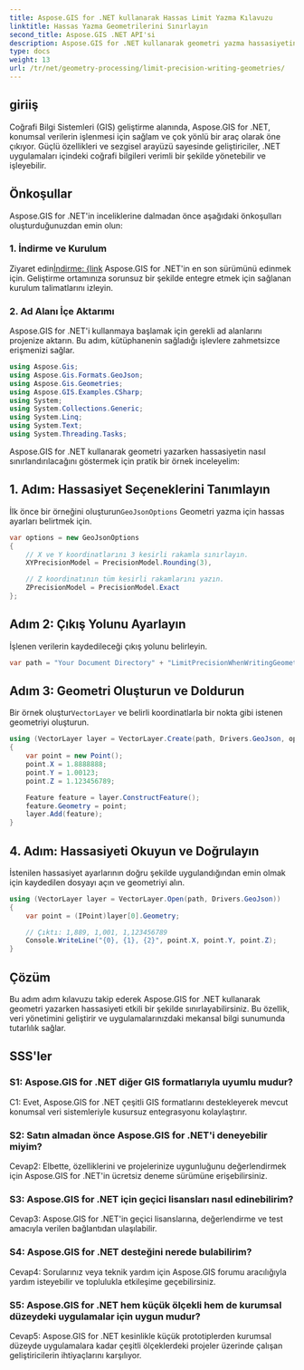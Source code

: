 ```yaml
---
title: Aspose.GIS for .NET kullanarak Hassas Limit Yazma Kılavuzu
linktitle: Hassas Yazma Geometrilerini Sınırlayın
second_title: Aspose.GIS .NET API'si
description: Aspose.GIS for .NET kullanarak geometri yazma hassasiyetini sınırlamaya yönelik adım adım kılavuzu keşfedin. Uzamsal veri yönetimini zahmetsizce geliştirin.
type: docs
weight: 13
url: /tr/net/geometry-processing/limit-precision-writing-geometries/
---
```

## giriiş

Coğrafi Bilgi Sistemleri (GIS) geliştirme alanında, Aspose.GIS for .NET, konumsal verilerin işlenmesi için sağlam ve çok yönlü bir araç olarak öne çıkıyor. Güçlü özellikleri ve sezgisel arayüzü sayesinde geliştiriciler, .NET uygulamaları içindeki coğrafi bilgileri verimli bir şekilde yönetebilir ve işleyebilir.

## Önkoşullar

Aspose.GIS for .NET'in inceliklerine dalmadan önce aşağıdaki önkoşulları oluşturduğunuzdan emin olun:

### 1. İndirme ve Kurulum

 Ziyaret edin[İndirme: {link](https://releases.aspose.com/gis/net/) Aspose.GIS for .NET'in en son sürümünü edinmek için. Geliştirme ortamınıza sorunsuz bir şekilde entegre etmek için sağlanan kurulum talimatlarını izleyin.

### 2. Ad Alanı İçe Aktarımı

Aspose.GIS for .NET'i kullanmaya başlamak için gerekli ad alanlarını projenize aktarın. Bu adım, kütüphanenin sağladığı işlevlere zahmetsizce erişmenizi sağlar.

```csharp
using Aspose.Gis;
using Aspose.Gis.Formats.GeoJson;
using Aspose.Gis.Geometries;
using Aspose.GIS.Examples.CSharp;
using System;
using System.Collections.Generic;
using System.Linq;
using System.Text;
using System.Threading.Tasks;
```

Aspose.GIS for .NET kullanarak geometri yazarken hassasiyetin nasıl sınırlandırılacağını göstermek için pratik bir örnek inceleyelim:

## 1. Adım: Hassasiyet Seçeneklerini Tanımlayın

 İlk önce bir örneğini oluşturun`GeoJsonOptions` Geometri yazma için hassas ayarları belirtmek için.

```csharp
var options = new GeoJsonOptions
{
    // X ve Y koordinatlarını 3 kesirli rakamla sınırlayın.
    XYPrecisionModel = PrecisionModel.Rounding(3),

    // Z koordinatının tüm kesirli rakamlarını yazın.
    ZPrecisionModel = PrecisionModel.Exact
};
```

## Adım 2: Çıkış Yolunu Ayarlayın

İşlenen verilerin kaydedileceği çıkış yolunu belirleyin.

```csharp
var path = "Your Document Directory" + "LimitPrecisionWhenWritingGeometries_out.json";
```

## Adım 3: Geometri Oluşturun ve Doldurun

 Bir örnek oluştur`VectorLayer` ve belirli koordinatlarla bir nokta gibi istenen geometriyi oluşturun.

```csharp
using (VectorLayer layer = VectorLayer.Create(path, Drivers.GeoJson, options))
{
    var point = new Point();
    point.X = 1.8888888;
    point.Y = 1.00123;
    point.Z = 1.123456789;

    Feature feature = layer.ConstructFeature();
    feature.Geometry = point;
    layer.Add(feature);
}
```

## 4. Adım: Hassasiyeti Okuyun ve Doğrulayın

İstenilen hassasiyet ayarlarının doğru şekilde uygulandığından emin olmak için kaydedilen dosyayı açın ve geometriyi alın.

```csharp
using (VectorLayer layer = VectorLayer.Open(path, Drivers.GeoJson))
{
    var point = (IPoint)layer[0].Geometry;

    // Çıktı: 1,889, 1,001, 1,123456789
    Console.WriteLine("{0}, {1}, {2}", point.X, point.Y, point.Z);
}
```

## Çözüm

Bu adım adım kılavuzu takip ederek Aspose.GIS for .NET kullanarak geometri yazarken hassasiyeti etkili bir şekilde sınırlayabilirsiniz. Bu özellik, veri yönetimini geliştirir ve uygulamalarınızdaki mekansal bilgi sunumunda tutarlılık sağlar.

## SSS'ler

### S1: Aspose.GIS for .NET diğer GIS formatlarıyla uyumlu mudur?

C1: Evet, Aspose.GIS for .NET çeşitli GIS formatlarını destekleyerek mevcut konumsal veri sistemleriyle kusursuz entegrasyonu kolaylaştırır.

### S2: Satın almadan önce Aspose.GIS for .NET'i deneyebilir miyim?

Cevap2: Elbette, özelliklerini ve projelerinize uygunluğunu değerlendirmek için Aspose.GIS for .NET'in ücretsiz deneme sürümüne erişebilirsiniz.

### S3: Aspose.GIS for .NET için geçici lisansları nasıl edinebilirim?

Cevap3: Aspose.GIS for .NET'in geçici lisanslarına, değerlendirme ve test amacıyla verilen bağlantıdan ulaşılabilir.

### S4: Aspose.GIS for .NET desteğini nerede bulabilirim?

Cevap4: Sorularınız veya teknik yardım için Aspose.GIS forumu aracılığıyla yardım isteyebilir ve toplulukla etkileşime geçebilirsiniz.

### S5: Aspose.GIS for .NET hem küçük ölçekli hem de kurumsal düzeydeki uygulamalar için uygun mudur?

Cevap5: Aspose.GIS for .NET kesinlikle küçük prototiplerden kurumsal düzeyde uygulamalara kadar çeşitli ölçeklerdeki projeler üzerinde çalışan geliştiricilerin ihtiyaçlarını karşılıyor.